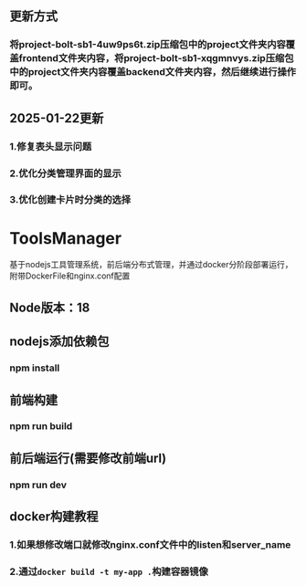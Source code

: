 ## 更新方式
### 将project-bolt-sb1-4uw9ps6t.zip压缩包中的project文件夹内容覆盖frontend文件夹内容，将project-bolt-sb1-xqgmnvys.zip压缩包中的project文件夹内容覆盖backend文件夹内容，然后继续进行操作即可。

## 2025-01-22更新
### 1.修复表头显示问题
### 2.优化分类管理界面的显示
### 3.优化创建卡片时分类的选择

# ToolsManager
基于nodejs工具管理系统，前后端分布式管理，并通过docker分阶段部署运行，附带DockerFile和nginx.conf配置
## Node版本：18
## nodejs添加依赖包
### npm install
## 前端构建
### npm run build
## 前后端运行(需要修改前端url)
### npm run dev

## docker构建教程
### 1.如果想修改端口就修改nginx.conf文件中的listen和server_name
### 2.通过```docker build -t my-app .```构建容器镜像
